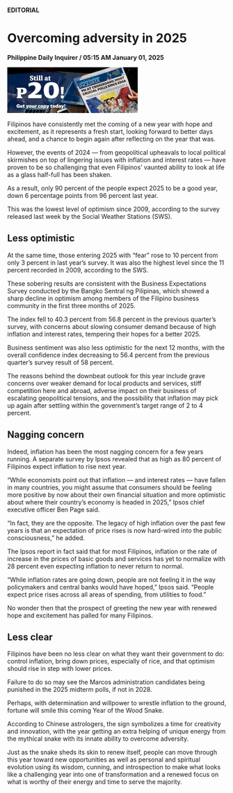 **EDITORIAL**

# Overcoming adversity in 2025

****Philippine Daily Inquirer / 05:15 AM January 01, 2025****

![Image](https://raw.githubusercontent.com/github-jl14/scrapy_api/refs/heads/main/images/editorial01012025.png)

Filipinos have consistently met the coming of a new year with hope and excitement, as it represents a fresh start, looking forward to better days ahead, and a chance to begin again after reflecting on the year that was.

However, the events of 2024 — from geopolitical upheavals to local political skirmishes on top of lingering issues with inflation and interest rates — have proven to be so challenging that even Filipinos’ vaunted ability to look at life as a glass half-full has been shaken.

As a result, only 90 percent of the people expect 2025 to be a good year, down 6 percentage points from 96 percent last year.

This was the lowest level of optimism since 2009, according to the survey released last week by the Social Weather Stations (SWS).

## Less optimistic

At the same time, those entering 2025 with “fear” rose to 10 percent from only 3 percent in last year’s survey. It was also the highest level since the 11 percent recorded in 2009, according to the SWS.

These sobering results are consistent with the Business Expectations Survey conducted by the Bangko Sentral ng Pilipinas, which showed a sharp decline in optimism among members of the Filipino business community in the first three months of 2025.

The index fell to 40.3 percent from 56.8 percent in the previous quarter’s survey, with concerns about slowing consumer demand because of high inflation and interest rates, tempering their hopes for a better 2025.

Business sentiment was also less optimistic for the next 12 months, with the overall confidence index decreasing to 56.4 percent from the previous quarter’s survey result of 58 percent.

The reasons behind the downbeat outlook for this year include grave concerns over weaker demand for local products and services, stiff competition here and abroad, adverse impact on their business of escalating geopolitical tensions, and the possibility that inflation may pick up again after settling within the government’s target range of 2 to 4 percent.

## Nagging concern

Indeed, inflation has been the most nagging concern for a few years running. A separate survey by Ipsos revealed that as high as 80 percent of Filipinos expect inflation to rise next year.

“While economists point out that inflation — and interest rates — have fallen in many countries, you might assume that consumers should be feeling more positive by now about their own financial situation and more optimistic about where their country’s economy is headed in 2025,” Ipsos chief executive officer Ben Page said.

“In fact, they are the opposite. The legacy of high inflation over the past few years is that an expectation of price rises is now hard-wired into the public consciousness,” he added.

The Ipsos report in fact said that for most Filipinos, inflation or the rate of increase in the prices of basic goods and services has yet to normalize with 28 percent even expecting inflation to never return to normal.

“While inflation rates are going down, people are not feeling it in the way policymakers and central banks would have hoped,” Ipsos said. “People expect price rises across all areas of spending, from utilities to food.”

No wonder then that the prospect of greeting the new year with renewed hope and excitement has palled for many Filipinos.

## Less clear

Filipinos have been no less clear on what they want their government to do: control inflation, bring down prices, especially of rice, and that optimism should rise in step with lower prices.

Failure to do so may see the Marcos administration candidates being punished in the 2025 midterm polls, if not in 2028.

Perhaps, with determination and willpower to wrestle inflation to the ground, fortune will smile this coming Year of the Wood Snake.

According to Chinese astrologers, the sign symbolizes a time for creativity and innovation, with the year getting an extra helping of unique energy from the mythical snake with its innate ability to overcome adversity.

Just as the snake sheds its skin to renew itself, people can move through this year toward new opportunities as well as personal and spiritual evolution using its wisdom, cunning, and introspection to make what looks like a challenging year into one of transformation and a renewed focus on what is worthy of their energy and time to serve the majority.